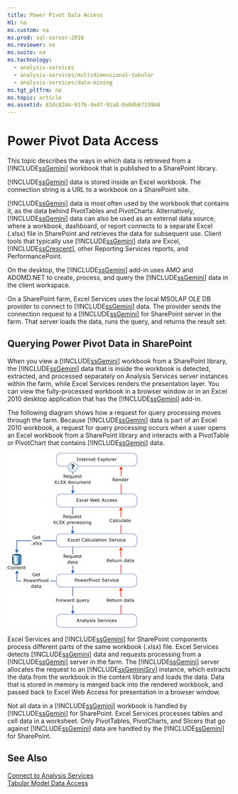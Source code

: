 ```yaml
---
title: Power Pivot Data Access
H1: na
ms.custom: na
ms.prod: sql-server-2016
ms.reviewer: na
ms.suite: na
ms.technology: 
  - analysis-services
  - analysis-services/multidimensional-tabular
  - analysis-services/data-mining
ms.tgt_pltfrm: na
ms.topic: article
ms.assetid: 83dc82da-91fb-4e47-91a8-0e0db67339b8
---
```

# Power Pivot Data Access
  This topic describes the ways in which data is retrieved from a [!INCLUDE[ssGemini](../../Token/Other/ssGemini_md.md)] workbook that is published to a SharePoint library.  
  
 [!INCLUDE[ssGemini](../../Token/Other/ssGemini_md.md)] data is stored inside an Excel workbook. The connection string is a URL to a workbook on a SharePoint site.  
  
 [!INCLUDE[ssGemini](../../Token/Other/ssGemini_md.md)] data is most often used by the workbook that contains it, as the data behind PivotTables and PivotCharts. Alternatively, [!INCLUDE[ssGemini](../../Token/Other/ssGemini_md.md)] data can also be used as an external data source, where a workbook, dashboard, or report connects to a separate Excel \(.xlsx\) file in SharePoint and retrieves the data for subsequent use. Client tools that typically use [!INCLUDE[ssGemini](../../Token/Other/ssGemini_md.md)] data are Excel, [!INCLUDE[ssCrescent](../../Token/Other/ssCrescent_md.md)], other Reporting Services reports, and PerformancePoint.  
  
 On the desktop, the [!INCLUDE[ssGemini](../../Token/Other/ssGemini_md.md)] add\-in uses AMO and ADOMD.NET to create, process, and query the [!INCLUDE[ssGemini](../../Token/Other/ssGemini_md.md)] data in the client workspace.  
  
 On a SharePoint farm, Excel Services uses the local MSOLAP OLE DB provider to connect to [!INCLUDE[ssGemini](../../Token/Other/ssGemini_md.md)] data. The provider sends the connection request to a [!INCLUDE[ssGemini](../../Token/Other/ssGemini_md.md)] for SharePoint server in the farm. That server loads the data, runs the query, and returns the result set.  
  
##  <a name="queryproc"></a> Querying Power Pivot Data in SharePoint  
 When you view a [!INCLUDE[ssGemini](../../Token/Other/ssGemini_md.md)] workbook from a SharePoint library, the [!INCLUDE[ssGemini](../../Token/Other/ssGemini_md.md)] data that is inside the workbook is detected, extracted, and processed separately on Analysis Services server instances within the farm, while Excel Services renders the presentation layer. You can view the fully\-processed workbook in a browser window or in an Excel 2010 desktop application that has the [!INCLUDE[ssGemini](../../Token/Other/ssGemini_md.md)] add\-in.  
  
 The following diagram shows how a request for query processing moves through the farm. Because [!INCLUDE[ssGemini](../../Token/Other/ssGemini_md.md)] data is part of an Excel 2010 workbook, a request for query processing occurs when a user opens an Excel workbook from a SharePoint library and interacts with a PivotTable or PivotChart that contains [!INCLUDE[ssGemini](../../Token/Other/ssGemini_md.md)] data.  
  
 ![GMNI_DataProcReq](../../Images/Image/ImageNotContaina/GMNI_DataProcReq.gif "GMNI_DataProcReq")  
  
 Excel Services and [!INCLUDE[ssGemini](../../Token/Other/ssGemini_md.md)] for SharePoint components process different parts of the same workbook \(.xlsx\) file. Excel Services detects [!INCLUDE[ssGemini](../../Token/Other/ssGemini_md.md)] data and requests processing from a [!INCLUDE[ssGemini](../../Token/Other/ssGemini_md.md)] server in the farm. The [!INCLUDE[ssGemini](../../Token/Other/ssGemini_md.md)] server allocates the request to an [!INCLUDE[ssGeminiSrv](../../Token/Other/ssGeminiSrv_md.md)] instance, which extracts the data from the workbook in the content library and loads the data. Data that is stored in memory is merged back into the rendered workbook, and passed back to Excel Web Access for presentation in a browser window.  
  
 Not all data in a [!INCLUDE[ssGemini](../../Token/Other/ssGemini_md.md)] workbook is handled by [!INCLUDE[ssGemini](../../Token/Other/ssGemini_md.md)] for SharePoint. Excel Services processes tables and cell data in a worksheet. Only PivotTables, PivotCharts, and Slicers that go against [!INCLUDE[ssGemini](../../Token/Other/ssGemini_md.md)] data are handled by the [!INCLUDE[ssGemini](../../Token/Other/ssGemini_md.md)] for SharePoint.  
  
## See Also  
 [Connect to Analysis Services](../../Topics/TopicNameNotContainA/Connect-to-Analysis-Services.md)   
 [Tabular Model Data Access](../../Topics/TopicNameNotContainA/Tabular-Model-Data-Access.md)  
  
  